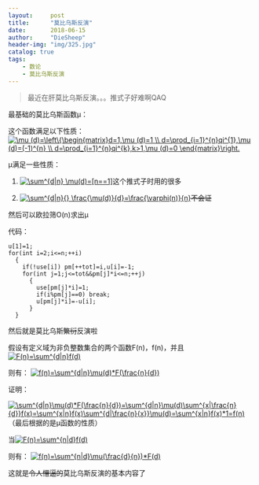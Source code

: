 ```yaml
---
layout:     post
title:      "莫比乌斯反演"
date:       2018-06-15
author:     "DieSheep"
header-img: "img/325.jpg"
catalog: true
tags:
    - 数论
    - 莫比乌斯反演
---
```

>最近在肝莫比乌斯反演。。。推式子好难啊QAQ

最基础的莫比乌斯函数μ：

这个函数满足以下性质：<a href="http://www.codecogs.com/eqnedit.php?latex=\mu&space;(d)=\left\{\begin{matrix}d=1,\mu&space;(d)=1&space;\\&space;d=\prod_{i=1}^{n}qi^{1},\mu&space;(d)=(-1)^{n}&space;\\&space;d=\prod_{i=1}^{n}qi^{k},k>1,\mu&space;(d)=0&space;\end{matrix}\right." target="_blank"><img src="http://latex.codecogs.com/gif.latex?\mu&space;(d)=\left\{\begin{matrix}d=1,\mu&space;(d)=1&space;\\&space;d=\prod_{i=1}^{n}qi^{1},\mu&space;(d)=(-1)^{n}&space;\\&space;d=\prod_{i=1}^{n}qi^{k},k>1,\mu&space;(d)=0&space;\end{matrix}\right." title="\mu (d)=\left\{\begin{matrix}d=1,\mu (d)=1 \\ d=\prod_{i=1}^{n}qi^{1},\mu (d)=(-1)^{n} \\ d=\prod_{i=1}^{n}qi^{k},k>1,\mu (d)=0 \end{matrix}\right." /></a>

μ满足一些性质：

1. <a href="http://www.codecogs.com/eqnedit.php?latex=\sum^{d|n}&space;\mu(d)=[n==1]" target="_blank"><img src="http://latex.codecogs.com/gif.latex?\sum^{d|n}&space;\mu(d)=[n==1]" title="\sum^{d|n} \mu(d)=[n==1]" /></a>这个推式子时用的很多

2. <a href="http://www.codecogs.com/eqnedit.php?latex=\sum^{d|n}{}&space;\frac{\mu(d)}{d}=\frac{\varphi(n)}{n}" target="_blank"><img src="http://latex.codecogs.com/gif.latex?\sum^{d|n}{}&space;\frac{\mu(d)}{d}=\frac{\varphi(n)}{n}" title="\sum^{d|n}{} \frac{\mu(d)}{d}=\frac{\varphi(n)}{n}" /></a>~~不会证~~

然后可以欧拉筛O(n)求出μ

代码：
```
u[1]=1;
for(int i=2;i<=n;++i)
  {
  	if(!use[i]) pm[++tot]=i,u[i]=-1;
  	for(int j=1;j<=tot&&pm[j]*i<=n;++j)
  	  {
  	  	use[pm[j]*i]=1;
  	  	if(i%pm[j]==0) break;
  	  	u[pm[j]*i]=-u[i];
	  }
  }
```

然后就是莫比乌斯~~繁衍~~反演啦

假设有定义域为非负整数集合的两个函数F(n)，f(n)，并且
<a href="http://www.codecogs.com/eqnedit.php?latex=F(n)=\sum^{d|n}f(d)" target="_blank"><img src="http://latex.codecogs.com/gif.latex?F(n)=\sum^{d|n}f(d)" title="F(n)=\sum^{d|n}f(d)" /></a>

则有：
<a href="http://www.codecogs.com/eqnedit.php?latex=f(n)=\sum^{d|n}\mu(d)*F(\frac{n}{d})" target="_blank"><img src="http://latex.codecogs.com/gif.latex?f(n)=\sum^{d|n}\mu(d)*F(\frac{n}{d})" title="f(n)=\sum^{d|n}\mu(d)*F(\frac{n}{d})" /></a>

证明：

<a href="http://www.codecogs.com/eqnedit.php?latex=\sum^{d|n}\mu(d)*F(\frac{n}{d})=\sum^{d|n}\mu(d)\sum^{x|\frac{n}{d}}f(x)=\sum^{x|n}f(x)\sum^{d|\frac{n}{x}}\mu(d)=\sum^{x|n}f(x)*1=f(n)" target="_blank"><img src="http://latex.codecogs.com/gif.latex?\sum^{d|n}\mu(d)*F(\frac{n}{d})=\sum^{d|n}\mu(d)\sum^{x|\frac{n}{d}}f(x)=\sum^{x|n}f(x)\sum^{d|\frac{n}{x}}\mu(d)=\sum^{x|n}f(x)*1=f(n)" title="\sum^{d|n}\mu(d)*F(\frac{n}{d})=\sum^{d|n}\mu(d)\sum^{x|\frac{n}{d}}f(x)=\sum^{x|n}f(x)\sum^{d|\frac{n}{x}}\mu(d)=\sum^{x|n}f(x)*1=f(n)" /></a>（最后根据的是μ函数的性质）

当<a href="http://www.codecogs.com/eqnedit.php?latex=F(n)=\sum^{n|d}f(d)" target="_blank"><img src="http://latex.codecogs.com/gif.latex?F(n)=\sum^{n|d}f(d)" title="F(n)=\sum^{n|d}f(d)" /></a>

则有：
<a href="http://www.codecogs.com/eqnedit.php?latex=f(n)=\sum^{n|d}\mu(\frac{d}{n})*F(d)" target="_blank"><img src="http://latex.codecogs.com/gif.latex?f(n)=\sum^{n|d}\mu(\frac{d}{n})*F(d)" title="f(n)=\sum^{n|d}\mu(\frac{d}{n})*F(d)" /></a>

这就是~~令人懵逼的~~莫比乌斯反演的基本内容了
